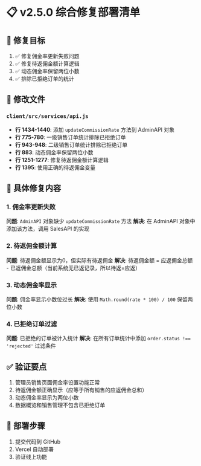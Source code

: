 # 📋 v2.5.0 综合修复部署清单

## 🎯 修复目标
1. ✅ 修复佣金率更新失败问题
2. ✅ 修复待返佣金额计算逻辑  
3. ✅ 动态佣金率保留两位小数
4. ✅ 排除已拒绝订单的统计

## 📝 修改文件
### `client/src/services/api.js`
- **行 1434-1440**: 添加 `updateCommissionRate` 方法到 AdminAPI 对象
- **行 775-780**: 一级销售订单统计排除已拒绝订单
- **行 943-948**: 二级销售订单统计排除已拒绝订单
- **行 883**: 动态佣金率保留两位小数
- **行 1251-1277**: 修复待返佣金额计算逻辑
- **行 1395**: 使用正确的待返佣金变量

## 🔧 具体修复内容

### 1. 佣金率更新失败
**问题**: `AdminAPI` 对象缺少 `updateCommissionRate` 方法
**解决**: 在 AdminAPI 对象中添加该方法，调用 SalesAPI 的实现

### 2. 待返佣金额计算
**问题**: 待返佣金额显示为0，但实际有待返佣金
**解决**: 待返佣金额 = 应返佣金总额 - 已返佣金总额（当前系统无已返记录，所以待返=应返）

### 3. 动态佣金率显示
**问题**: 佣金率显示小数位过长
**解决**: 使用 `Math.round(rate * 100) / 100` 保留两位小数

### 4. 已拒绝订单过滤
**问题**: 已拒绝的订单被计入统计
**解决**: 在所有订单统计中添加 `order.status !== 'rejected'` 过滤条件

## ✅ 验证要点
1. 管理员销售页面佣金率设置功能正常
2. 待返佣金额正确显示（应等于所有销售的应返佣金总和）
3. 动态佣金率显示为两位小数
4. 数据概览和销售管理不包含已拒绝订单

## 🚀 部署步骤
1. 提交代码到 GitHub
2. Vercel 自动部署
3. 验证线上功能
